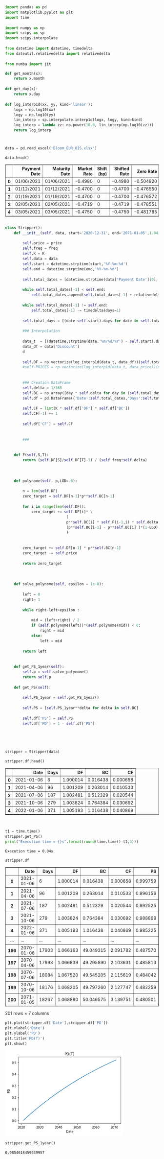 ```python
import pandas as pd
import matplotlib.pyplot as plt 
import time

import numpy as np
import scipy as sp
import scipy.interpolate

from datetime import datetime, timedelta
from dateutil.relativedelta import relativedelta

from numba import jit
```


```python
def get_month(x):
    return x.month

def get_day(x):
    return x.day

def log_interp1d(xx, yy, kind='linear'):
    logx = np.log10(xx)
    logy = np.log10(yy)
    lin_interp = sp.interpolate.interp1d(logx, logy, kind=kind)
    log_interp = lambda zz: np.power(10.0, lin_interp(np.log10(zz)))
    return log_interp
```


```python

```


```python

```


```python
data = pd.read_excel('Bloom_EUR_OIS.xlsx')
```


```python
data.head()
```




<div>
<style scoped>
    .dataframe tbody tr th:only-of-type {
        vertical-align: middle;
    }

    .dataframe tbody tr th {
        vertical-align: top;
    }

    .dataframe thead th {
        text-align: right;
    }
</style>
<table border="1" class="dataframe">
  <thead>
    <tr style="text-align: right;">
      <th></th>
      <th>Payment Date</th>
      <th>Maturity Date</th>
      <th>Market Rate</th>
      <th>Shift (bp)</th>
      <th>Shifted Rate</th>
      <th>Zero Rate</th>
      <th>Discount</th>
      <th>Source</th>
    </tr>
  </thead>
  <tbody>
    <tr>
      <th>0</th>
      <td>01/06/2021</td>
      <td>01/06/2021</td>
      <td>-0.4980</td>
      <td>0</td>
      <td>-0.4980</td>
      <td>-0.504920</td>
      <td>1.000014</td>
      <td>CASH</td>
    </tr>
    <tr>
      <th>1</th>
      <td>01/12/2021</td>
      <td>01/12/2021</td>
      <td>-0.4700</td>
      <td>0</td>
      <td>-0.4700</td>
      <td>-0.476550</td>
      <td>1.000091</td>
      <td>DETAILED_SWAP</td>
    </tr>
    <tr>
      <th>2</th>
      <td>01/19/2021</td>
      <td>01/19/2021</td>
      <td>-0.4700</td>
      <td>0</td>
      <td>-0.4700</td>
      <td>-0.476572</td>
      <td>1.000183</td>
      <td>DETAILED_SWAP</td>
    </tr>
    <tr>
      <th>3</th>
      <td>02/05/2021</td>
      <td>02/05/2021</td>
      <td>-0.4719</td>
      <td>0</td>
      <td>-0.4719</td>
      <td>-0.478551</td>
      <td>1.000407</td>
      <td>DETAILED_SWAP</td>
    </tr>
    <tr>
      <th>4</th>
      <td>03/05/2021</td>
      <td>03/05/2021</td>
      <td>-0.4750</td>
      <td>0</td>
      <td>-0.4750</td>
      <td>-0.481785</td>
      <td>1.000779</td>
      <td>DETAILED_SWAP</td>
    </tr>
  </tbody>
</table>
</div>




```python

```


```python
class Stripper():
    def __init__(self, data, start='2020-12-31', end='2071-01-05',1.04, freq = 3, K = 4/100): #yyyy-mm-dd
        
        self.price = price
        self.freq = freq
        self.K = K
        self.data = data
        self.start = datetime.strptime(start,'%Y-%m-%d')
        self.end = datetime.strptime(end,'%Y-%m-%d')
        
        self.total_dates = [datetime.strptime(data['Payment Date'][0],'%m/%d/%Y')]
        
        while self.total_dates[-1] < self.end:
            self.total_dates.append(self.total_dates[-1] + relativedelta(months=+freq))
            
        while self.total_dates[-1] != self.end:
            self.total_dates[-1] -= timedelta(days=1)
            
        self.total_days = [(date-self.start).days for date in self.total_dates]
        
        ### Interpolation
        
        data_t  = [(datetime.strptime(date,'%m/%d/%Y') - self.start).days for date in data['Payment Date']]
        data_df = data['Discount']
        d
        
        self.DF = np.vectorize(log_interp1d(data_t, data_df))(self.total_days)
        #self.PRICES = np.vectorize(log_interp1d(data_t, data_price))(self.total_days)
        
        
        ### Creation DataFrame
        self.delta = 1/365
        self.BC = np.array([day * self.delta for day in (self.total_days)])
        self.df = pd.DataFrame({'Date':self.total_dates,'Days':self.total_days,'DF':self.DF,'BC':self.BC})
        
        self.CF = list(K * self.df['DF'] * self.df['BC'])
        self.CF[-1] += 1
        
        self.df['CF'] = self.CF
        
        
        ### 
        

    def F(self,S,T):
        return (self.DF[S]/self.DF[T]-1) / (self.freq*self.delta)

    
    
    def polynome(self, p,LGD=.6):

        n = len(self.DF)
        zero_target = self.DF[n-1]*p**self.BC[n-1] 
        
        for i in range(len(self.DF)):
            zero_target += self.DF[i]* \
                            (
                            p**self.BC[i] * self.F(i-1,i) * self.delta + \
                            (p**self.BC[i-1] - p**self.BC[i] )*(1-LGD)
                            )
            
            
        zero_target += self.DF[n-1] * p**self.BC[n-1]
        zero_target -= self.price
        
        return zero_target

    
    
    def solve_polynome(self, epsilon = 1e-8):

        left = 0
        right= 1

        while right-left>epsilon :

            mid = (left+right) / 2
            if (self.polynome(left))*(self.polynome(mid)) < 0:
                right = mid
            else:
                left = mid

        return left
    
    
    def get_PS_1year(self):
        self.p = self.solve_polynome()
        return self.p
    
    def get_PS(self):
        
        self.PS_1year = self.get_PS_1year()
        
        self.PS = [self.PS_1year**delta for delta in self.BC]
        
        self.df['PS'] = self.PS
        self.df['PD'] = 1 - self.df['PS']
        
        
```


```python

```


```python

```


```python
stripper = Stripper(data)
```


```python
stripper.df.head()
```




<div>
<style scoped>
    .dataframe tbody tr th:only-of-type {
        vertical-align: middle;
    }

    .dataframe tbody tr th {
        vertical-align: top;
    }

    .dataframe thead th {
        text-align: right;
    }
</style>
<table border="1" class="dataframe">
  <thead>
    <tr style="text-align: right;">
      <th></th>
      <th>Date</th>
      <th>Days</th>
      <th>DF</th>
      <th>BC</th>
      <th>CF</th>
    </tr>
  </thead>
  <tbody>
    <tr>
      <th>0</th>
      <td>2021-01-06</td>
      <td>6</td>
      <td>1.000014</td>
      <td>0.016438</td>
      <td>0.000658</td>
    </tr>
    <tr>
      <th>1</th>
      <td>2021-04-06</td>
      <td>96</td>
      <td>1.001209</td>
      <td>0.263014</td>
      <td>0.010533</td>
    </tr>
    <tr>
      <th>2</th>
      <td>2021-07-06</td>
      <td>187</td>
      <td>1.002481</td>
      <td>0.512329</td>
      <td>0.020544</td>
    </tr>
    <tr>
      <th>3</th>
      <td>2021-10-06</td>
      <td>279</td>
      <td>1.003824</td>
      <td>0.764384</td>
      <td>0.030692</td>
    </tr>
    <tr>
      <th>4</th>
      <td>2022-01-06</td>
      <td>371</td>
      <td>1.005193</td>
      <td>1.016438</td>
      <td>0.040869</td>
    </tr>
  </tbody>
</table>
</div>




```python


```


```python

t1 = time.time()
stripper.get_PS()
print("Execution time = {}s".format(round(time.time()-t1,3)))
```

    Execution time = 0.04s



```python
stripper.df
```




<div>
<style scoped>
    .dataframe tbody tr th:only-of-type {
        vertical-align: middle;
    }

    .dataframe tbody tr th {
        vertical-align: top;
    }

    .dataframe thead th {
        text-align: right;
    }
</style>
<table border="1" class="dataframe">
  <thead>
    <tr style="text-align: right;">
      <th></th>
      <th>Date</th>
      <th>Days</th>
      <th>DF</th>
      <th>BC</th>
      <th>CF</th>
      <th>PS</th>
      <th>PD</th>
    </tr>
  </thead>
  <tbody>
    <tr>
      <th>0</th>
      <td>2021-01-06</td>
      <td>6</td>
      <td>1.000014</td>
      <td>0.016438</td>
      <td>0.000658</td>
      <td>0.999759</td>
      <td>0.000241</td>
    </tr>
    <tr>
      <th>1</th>
      <td>2021-04-06</td>
      <td>96</td>
      <td>1.001209</td>
      <td>0.263014</td>
      <td>0.010533</td>
      <td>0.996156</td>
      <td>0.003844</td>
    </tr>
    <tr>
      <th>2</th>
      <td>2021-07-06</td>
      <td>187</td>
      <td>1.002481</td>
      <td>0.512329</td>
      <td>0.020544</td>
      <td>0.992525</td>
      <td>0.007475</td>
    </tr>
    <tr>
      <th>3</th>
      <td>2021-10-06</td>
      <td>279</td>
      <td>1.003824</td>
      <td>0.764384</td>
      <td>0.030692</td>
      <td>0.988868</td>
      <td>0.011132</td>
    </tr>
    <tr>
      <th>4</th>
      <td>2022-01-06</td>
      <td>371</td>
      <td>1.005193</td>
      <td>1.016438</td>
      <td>0.040869</td>
      <td>0.985225</td>
      <td>0.014775</td>
    </tr>
    <tr>
      <th>...</th>
      <td>...</td>
      <td>...</td>
      <td>...</td>
      <td>...</td>
      <td>...</td>
      <td>...</td>
      <td>...</td>
    </tr>
    <tr>
      <th>196</th>
      <td>2070-01-06</td>
      <td>17903</td>
      <td>1.066163</td>
      <td>49.049315</td>
      <td>2.091782</td>
      <td>0.487570</td>
      <td>0.512430</td>
    </tr>
    <tr>
      <th>197</th>
      <td>2070-04-06</td>
      <td>17993</td>
      <td>1.066839</td>
      <td>49.295890</td>
      <td>2.103631</td>
      <td>0.485813</td>
      <td>0.514187</td>
    </tr>
    <tr>
      <th>198</th>
      <td>2070-07-06</td>
      <td>18084</td>
      <td>1.067520</td>
      <td>49.545205</td>
      <td>2.115619</td>
      <td>0.484042</td>
      <td>0.515958</td>
    </tr>
    <tr>
      <th>199</th>
      <td>2070-10-06</td>
      <td>18176</td>
      <td>1.068205</td>
      <td>49.797260</td>
      <td>2.127747</td>
      <td>0.482259</td>
      <td>0.517741</td>
    </tr>
    <tr>
      <th>200</th>
      <td>2071-01-05</td>
      <td>18267</td>
      <td>1.068880</td>
      <td>50.046575</td>
      <td>3.139751</td>
      <td>0.480501</td>
      <td>0.519499</td>
    </tr>
  </tbody>
</table>
<p>201 rows × 7 columns</p>
</div>




```python
plt.plot(stripper.df['Date'],stripper.df['PD'])
plt.xlabel('Date')
plt.ylabel('PD')
plt.title('PD(T)')
plt.show()
```


![png](main_files/main_15_0.png)



```python
stripper.get_PS_1year()
```




    0.9854618459939957




```python

```
